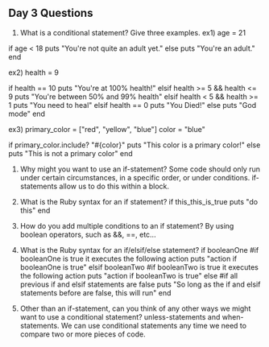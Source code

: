 ## Day 3 Questions

1. What is a conditional statement? Give three examples.
ex1)
age = 21

if age < 18
  puts "You're not quite an adult yet."
else
  puts "You're an adult."
end

ex2)
health = 9

if health == 10
  puts "You're at 100% health!"
elsif health >= 5 && health <= 9
  puts "You're between 50% and 99% health"
elsif health  < 5 && health >= 1
  puts "You need to heal"
elsif health == 0
  puts "You Died!"
else
  puts "God mode"
end

ex3)
primary_color = ["red", "yellow", "blue"]
color = "blue"

  if primary_color.include? "#{color}"
    puts "This color is a primary color!"
  else
    puts "This is not a primary color"
  end


1. Why might you want to use an if-statement?
Some code should only run under certain circumstances, in a specific order, or under conditions. if-statements allow us to do this within a block.

1. What is the Ruby syntax for an if statement?
if this_this_is_true
puts "do this"
end

1. How do you add multiple conditions to an if statement?
By using boolean operators, such as &&, ==, etc...

1. What is the Ruby syntax for an if/elsif/else statement?
if booleanOne
    #if booleanOne is true it executes the following action
    puts "action if booleanOne is true"
elsif booleanTwo
    #if booleanTwo is true it executes the following action
    puts "action if booleanTwo is true"
else
    #if all previous if and elsif statements are false
    puts "So long as the if and elsif statements before are false, this will run"
end


1. Other than an if-statement, can you think of any other ways we might want to use a conditional statement?
unless-statements and when-statements. We can use conditional statements any time we need to compare two or more pieces of code.
